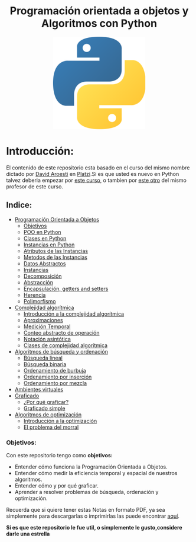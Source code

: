 <div align="center"> <h1>Programación orientada a objetos y Algoritmos con Python</h1></div>

<div align="center">
<a href="https://platzi.com/clases/poo-python/"><img src="./Notas/src/python.png" width="250"/></a>
</div>

# Introducción:

El contenido de este repositorio esta basado en el curso del mismo nombre dictado por [David Aroesti](https://Twitter.com/jdaroesti) en [Platzi](https://platzi.com/r/EliazBobadilla).Si es que usted es nuevo en Python talvez deberia empezar por [este curso](https://platzi.com/clases/python), o tambien por [este otro](https://platzi.com/clases/python-2019/) del mismo profesor de este curso.

## Indice:

- [Programación Orientada a Objetos](./Notas/01|ProgramaciónOrientadaAObjetos/)
  - [Objetivos](#objetivos)
  - [POO en Python](./Notas/01|ProgramaciónOrientadaAObjetos/01_POOenPython.md)
  - [Clases en Python](./Notas/01|ProgramaciónOrientadaAObjetos/02_Clases.md)
  - [Instancias en Python](./Notas/01|ProgramaciónOrientadaAObjetos/03_Instancias.md)
  - [Atributos de las Instancias](./Notas/01|ProgramaciónOrientadaAObjetos/04_AtributosDeLaInstancia.md)
  - [Metodos de las Instancias](./Notas/01|ProgramaciónOrientadaAObjetos/05_MetodosDeInstancia.md)
  - [Datos Abstractos](./Notas/01|ProgramaciónOrientadaAObjetos/06_DatosAbstractos.md)
  - [Instancias](./Notas/01|ProgramaciónOrientadaAObjetos/07_Instancias.md)
  - [Decomposición](./Notas/01|ProgramaciónOrientadaAObjetos/08_Descomposicion.md)
  - [Abstracción](./Notas/01|ProgramaciónOrientadaAObjetos/09_Abstracción.md)
  - [Encapsulación, getters and setters](./Notas/01|ProgramaciónOrientadaAObjetos/10_EncapsulaciónGettersAndSetters.md)
  - [Herencia](./Notas/01|ProgramaciónOrientadaAObjetos/11_Herencia.md)
  - [Polimorfismo](./Notas/01|ProgramaciónOrientadaAObjetos/12_Polimorfismo.md)
- [Complejidad algorítmica](./Notas/02|ComplejidadAlgorítmica)
  - [Introducción a la complejidad algorítmica](./Notas/02|ComplejidadAlgorítmica/13_IntroduccionLaComplejidadAlgoritimica.md)
  - [Aproximaciones](./Notas/02|ComplejidadAlgorítmica/14_Aproximaciones.md)
  - [Medición Temporal](./Notas/02|ComplejidadAlgorítmica/15_MedicionTemporal.md)
  - [Conteo abstracto de operación](./Notas/02|ComplejidadAlgorítmica/16_ConteoAbstracto.md)
  - [Notación asintótica](./Notas/02|ComplejidadAlgorítmica/17_NotacionAsintonica.md)
  - [Clases de complejidad algorítmica](./Notas/02|ComplejidadAlgorítmica/18_ClasesDeComplejidadAlgoritmica.md)
- [Algoritmos de búsqueda y ordenación](./Notas/03|AlgoritmosDeBusquedaOrdenacion)
  - [Búsqueda lineal](./Notas/03|AlgoritmosDeBusquedaOrdenacion/19_BusquedaLineal.md)
  - [Búsqueda binaria](./Notas/03|AlgoritmosDeBusquedaOrdenacion/20_BusquedaBinaria.md)
  - [Ordenamiento de burbuja](./Notas/03|AlgoritmosDeBusquedaOrdenacion/21_OrdenamientoDeBurbuja.md)
  - [Ordenamiento por inserción](./Notas/03|AlgoritmosDeBusquedaOrdenacion/22_OrdenamientoPorInserción.md)
  - [Ordenamiento por mezcla](./Notas/03|AlgoritmosDeBusquedaOrdenacion/23_OrdenamientoPorMezcla.md)
- [Ambientes virtuales](./Notas/04|AmbientesVirtuales/24_AmbientesVirtuales.md)
- [Graficado](./Notas/05|Graficado)
  - [¿Por qué graficar?](./Notas/05|Graficado/05_PorqueGraficar.md)
  - [Graficado simple](./Notas/05|Graficado/26_GraficadoSimple.md)
- [Algoritmos de optimización](./Notas/06|AlgoritmosDeOptimización)
  - [Introducción a la optimización](./Notas/06|AlgoritmosDeOptimización/27_IntroduccionLaOptimizacion.md)
  - [El problema del morral](./Notas/06|AlgoritmosDeOptimización/28_ElProblemaDelMorral.md)

### Objetivos:

Con este repositorio tengo como **objetivos:**

- Entender cómo funciona la Programación Orientada a Objetos.
- Entender cómo medir la eficiencia temporal y espacial de nuestros algoritmos.
- Entender cómo y por qué graficar.
- Aprender a resolver problemas de búsqueda, ordenación y optimización.

Recuerda que si quiere tener estas Notas en formato PDF, ya sea simplemente para descargarlas o imprimirlas las puede encontrar [aquí](./Notas/Finales/Book.pdf).

**Si es que este repositorio le fue util, o simplemente le gusto,considere darle una estrella**
